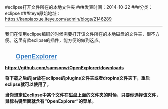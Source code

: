 #eclipse打开文件所在的本地文件夹
###发表时间：2014-10-22
###分类：eclipse
###iteye原始地址：<a href="https://kanpiaoxue.iteye.com/admin/blogs/2146289" target="_blank">https://kanpiaoxue.iteye.com/admin/blogs/2146289</a>

---

<div class="iteye-blog-content-contain" style="font-size: 14px;"> 
 <p>我们在使用eclipse编码的时候需要打开该文件所在的本地磁盘的文件夹，很不方便。这里有款eclipse的插件，能方便的做到这点。</p> 
 <h1 class="entry-title public" style="font-size: 20px; margin-bottom: 0px; line-height: 28px; font-weight: normal; color: #666666; padding-left: 34px; font-family: Helvetica, arial, freesans, clean, sans-serif, 'Segoe UI Emoji', 'Segoe UI Symbol';"><strong><a class="js-current-repository js-repo-home-link" style="color: #4183c4; white-space: nowrap; background: transparent;" href="https://github.com/samsonw/OpenExplorer">OpenExplorer</a></strong></h1> 
 <p><a href="https://github.com/samsonw/OpenExplorer/downloads"><strong>https://github.com/samsonw/OpenExplorer/downloads</strong></a></p> 
 <p><strong>将下载之后的jar放在eclipse的plugins文件夹或者dropins文件夹下，重启eclipse就可以使用了。</strong></p> 
 <p><strong>当你想定位eclipse中某个文件在磁盘上面的文件夹的时候，只要你选择该文件，鼠标右键里面就含有“OpenExplorer”的菜单。</strong></p> 
</div>